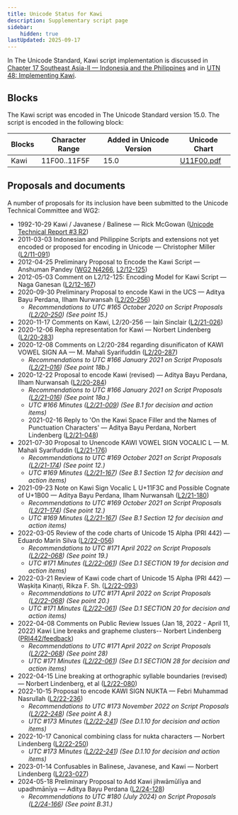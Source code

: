 ```yaml
---
title: Unicode Status for Kawi
description: Supplementary script page
sidebar:
    hidden: true
lastUpdated: 2025-09-17
---
```


In The Unicode Standard, Kawi script implementation is discussed in [Chapter 17 Southeast Asia-II — Indonesia and the Philippines](https://www.unicode.org/versions/latest/core-spec/chapter-17/#G40419) and in [UTN 48: Implementing Kawi](https://www.unicode.org/notes/tn48/).

## Blocks

The Kawi script was encoded in The Unicode Standard version 15.0. The script is encoded in the following block:

| Blocks | Character Range | Added in Unicode Version | Unicode Chart |
| ------ | --------------- | ------------------------ | ------------- |
| Kawi | 11F00..11F5F | 15.0 | [U11F00.pdf](http://www.unicode.org/charts/PDF/U11F00.pdf) |

## Proposals and documents

A number of proposals for its inclusion have been submitted to the Unicode Technical Committee and WG2:
- 1992-10-29 Kawi / Javanese / Balinese — Rick McGowan ([Unicode Technical Report #3 R2](http://www.unicode.org/reports/tr3-2/))
- 2011-03-03 Indonesian and Philippine Scripts and extensions not yet encoded or proposed for encoding in Unicode — Christopher Miller ([L2/11-091](http://www.unicode.org/cgi-bin/GetMatchingDocs.pl?L2/11-091))
- 2012-04-25 Preliminary Proposal to Encode the Kawi Script — Anshuman Pandey ([WG2 N4266](https://www.unicode.org/wg2/docs/n4266.pdf), [L2/12-125](http://www.unicode.org/cgi-bin/GetMatchingDocs.pl?L2/12-125))
- 2012-05-03 Comment on L2/12-125: Encoding Model for Kawi Script — Naga Ganesan ([L2/12-167](http://www.unicode.org/cgi-bin/GetMatchingDocs.pl?L2/12-167))
- 2020-09-30 Preliminary Proposal to encode Kawi in the UCS — Aditya Bayu Perdana, Ilham Nurwansah ([L2/20-256](http://www.unicode.org/cgi-bin/GetMatchingDocs.pl?L2/20-256))
  - _Recommendations to UTC #165 October 2020 on Script Proposals ([L2/20-250](http://www.unicode.org/L2/L2020/20250-script-adhoc-rept.pdf)) (See point 15.)_
- 2020-11-17 Comments on Kawi, L2/20-256 — Iain Sinclair ([L2/21-026](http://www.unicode.org/cgi-bin/GetMatchingDocs.pl?L2/21-026))
- 2020-12-06 Repha representation for Kawi — Norbert Lindenberg ([L2/20-283](http://www.unicode.org/cgi-bin/GetMatchingDocs.pl?L2/20-283))
- 2020-12-08 Comments on L2/20-284 regarding disunificaton of KAWI VOWEL SIGN AA — M. Mahali Syarifuddin        ([L2/20-287](http://www.unicode.org/cgi-bin/GetMatchingDocs.pl?L2/20-287))
  - _Recommendations to UTC #166 January 2021 on Script Proposals ([L2/21-016](https://www.unicode.org/L2/L2021/21016r-script-adhoc-rept.pdf)) (See point 18b.)_
- 2020-12-22 Proposal to encode Kawi (revised) — Aditya Bayu Perdana, Ilham Nurwansah ([L2/20-284](http://www.unicode.org/cgi-bin/GetMatchingDocs.pl?L2/20-284))
  - _Recommendations to UTC #166 January 2021 on Script Proposals ([L2/21-016](https://www.unicode.org/L2/L2021/21016r-script-adhoc-rept.pdf)) (See point 18a.)_
  - _UTC #166 Minutes ([L2/21-009](https://www.unicode.org/L2/L2021/21009.htm)) (See B.1 for decision and action items)_
  - 2021-02-16 Reply to 'On the Kawi Space Filler and the Names of Punctuation Characters' — Aditya Bayu Perdana, Norbert Lindenberg ([L2/21-048](http://www.unicode.org/cgi-bin/GetMatchingDocs.pl?L2/21-048))
- 2021-07-30 Proposal to Unencode KAWI VOWEL SIGN VOCALIC L — M. Mahali Syarifuddin ([L2/21-176](http://www.unicode.org/cgi-bin/GetMatchingDocs.pl?L2/21-176))
  - _Recommendations to UTC #169 October  2021 on Script Proposals ([L2/21-174](http://www.unicode.org/L2/L2021/21174-script-adhoc-rept.pdf)) (See point 12.)_
  - _UTC #169 Minutes ([L2/21-167](https://www.unicode.org/L2/L2021/21167.htm)) (See B.1 Section 12 for decision and action items)_
- 2021-09-23 Note on Kawi Sign Vocalic L U+11F3C and Possible Cognate of U+1B00 — Aditya Bayu Perdana, Ilham Nurwansah ([L2/21-180](http://www.unicode.org/cgi-bin/GetMatchingDocs.pl?L2/21-180))
  - _Recommendations to UTC #169 October  2021 on Script Proposals ([L2/21-174](http://www.unicode.org/L2/L2021/21174-script-adhoc-rept.pdf)) (See point 12.)_
  - _UTC #169 Minutes ([L2/21-167](https://www.unicode.org/L2/L2021/21167.htm)) (See B.1 Section 12 for decision and action items)_
- 2022-03-05 Review of the code charts of Unicode 15 Alpha (PRI 442) — Eduardo Marín Silva ([L2/22-056](http://www.unicode.org/cgi-bin/GetMatchingDocs.pl?L2/22-056))
  - _Recommendations to UTC #171 April 2022 on Script Proposals ([L2/22-068](http://www.unicode.org/cgi-bin/GetMatchingDocs.pl?L2/22-068)) (See point 19.)_
  - _UTC #171 Minutes ([L2/22-061](https://www.unicode.org/L2/L2022/22061.htm)) (See D.1 SECTION 19 for decision and action items)_
- 2022-03-21 Review of Kawi code chart of Unicode 15 Alpha (PRI 442) — Waṣkiṭa Kinaṇṭi, Rikza F. Sh. ([L2/22-093](http://www.unicode.org/cgi-bin/GetMatchingDocs.pl?L2/22-093))
  - _Recommendations to UTC #171 April 2022 on Script Proposals ([L2/22-068](http://www.unicode.org/cgi-bin/GetMatchingDocs.pl?L2/22-068)) (See point 20.)_
  - _UTC #171 Minutes ([L2/22-061](https://www.unicode.org/L2/L2022/22061.htm)) (See D.1 SECTION 20 for decision and action items)_
- 2022-04-08 Comments on Public Review Issues (Jan 18, 2022 - April 11, 2022) Kawi Line breaks and grapheme clusters-- Norbert Lindenberg ([PRI442/feedback](https://www.unicode.org/review/pri442/feedback.html))
  - _Recommendations to UTC #171 April 2022 on Script Proposals ([L2/22-068](http://www.unicode.org/cgi-bin/GetMatchingDocs.pl?L2/22-068)) (See point 28)_
  - _UTC #171 Minutes ([L2/22-061](https://www.unicode.org/L2/L2022/22061.htm)) (See D.1 SECTION 28 for decision and action items)_
- 2022-04-15 Line breaking at orthographic syllable boundaries (revised) — Norbert Lindenberg, et al ([L2/22-080](http://www.unicode.org/cgi-bin/GetMatchingDocs.pl?L2/22-080))
- 2022-10-15 Proposal to encode KAWI SIGN NUKTA — Febri Muhammad Nasrullah ([L2/22-236](http://www.unicode.org/cgi-bin/GetMatchingDocs.pl?L2/22-236))
  - _Recommendations to UTC #173 November 2022 on Script Proposals ([L2/22-248](https://www.unicode.org/cgi-bin/GetMatchingDocs.pl?L2/22-248)) (See point A 8.)_
  - _UTC #173 Minutes ([L2/22-241](http://www.unicode.org/L2/L2022/22241.htm)) (See D.1.10 for decision and action items)_
- 2022-10-17 Canonical combining class for nukta characters — Norbert Lindenberg ([L2/22-250](http://www.unicode.org/cgi-bin/GetMatchingDocs.pl?L2/22-250))
  - _UTC #173 Minutes ([L2/22-241](http://www.unicode.org/L2/L2022/22241.htm)) (See D.1.10 for decision and action items)_
- 2023-01-14 Confusables in Balinese, Javanese, and Kawi — Norbert Lindenberg ([L2/23-027](http://www.unicode.org/cgi-bin/GetMatchingDocs.pl?L2/23-027))
- 2024-05-18 Preliminary Proposal to Add Kawi jihwāmūlīya and upadhmānīya — Aditya Bayu Perdana ([L2/24-128](http://www.unicode.org/cgi-bin/GetMatchingDocs.pl?L2/24-128))
  - _Recommendations to UTC #180 (July 2024) on Script Proposals ([L2/24-166](https://www.unicode.org/cgi-bin/GetMatchingDocs.pl?L2/24-166)) (See point B.31.)_
